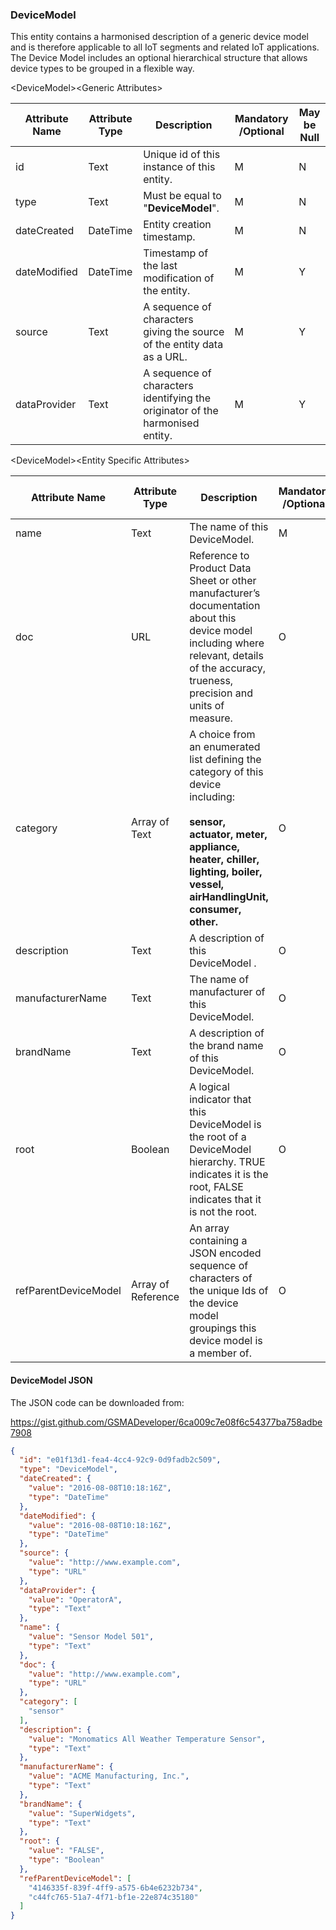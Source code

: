 ### DeviceModel

This entity contains a harmonised description of a generic device model and is therefore applicable to all IoT segments and related IoT applications. The Device Model includes an optional hierarchical structure that allows device types to be grouped in a flexible way.

&lt;DeviceModel&gt;&lt;Generic Attributes&gt;

| Attribute Name | Attribute Type | Description                                                                   | Mandatory /Optional | May be Null |
|----------------|----------------|-------------------------------------------------------------------------------|--------------------|-------------|
| id             | Text           | Unique id of this instance of this entity.                                    | M                  | N           |
| type           | Text           | Must be equal to "**DeviceModel**".                                           | M                  | N           |
| dateCreated    | DateTime       | Entity creation timestamp.                                                    | M                  | N           |
| dateModified   | DateTime       | Timestamp of the last modification of the entity.                             | M                  | Y           |
| source         | Text           | A sequence of characters giving the source of the entity data as a URL.       | M                  | Y           |
| dataProvider   | Text           | A sequence of characters identifying the originator of the harmonised entity. | M                  | Y           |

&lt;DeviceModel&gt;&lt;Entity Specific Attributes&gt;

| Attribute Name       | Attribute Type     | Description                                                                                                                                                                                | Mandatory /Optional | May be Null |
|----------------------|--------------------|--------------------------------------------------------------------------------------------------------------------------------------------------------------------------------------------|--------------------|-------------|
| name                 | Text               | The name of this DeviceModel.                                                                                                                                                              | M                  | N           |
| doc                  | URL                | Reference to Product Data Sheet or other manufacturer’s documentation about this device model including where relevant, details of the accuracy, trueness, precision and units of measure. | O                  | Y           |
| category             | Array of Text      | A choice from an enumerated list defining the category of this device including: <br/><br/> **sensor, actuator, meter, appliance, heater, chiller, lighting, boiler, vessel, airHandlingUnit, consumer, other.**                                                                        | O                  | Y           |
| description          | Text               | A description of this DeviceModel .                                                                                                                                                        | O                  | Y           |
| manufacturerName     | Text               | The name of manufacturer of this DeviceModel.                                                                                                                                              | O                  | Y           |
| brandName            | Text               | A description of the brand name of this DeviceModel.                                                                                                                                       | O                  | Y           |
| root                 | Boolean            | A logical indicator that this DeviceModel is the root of a DeviceModel hierarchy. TRUE indicates it is the root, FALSE indicates that it is not the root.                                  | O                  | Y           |
| refParentDeviceModel | Array of Reference | An array containing a JSON encoded sequence of characters of the unique Ids of the device model groupings this device model is a member of.                                                | O                  | Y           |

#### DeviceModel JSON

The JSON code can be downloaded from:

<https://gist.github.com/GSMADeveloper/6ca009c7e08f6c54377ba758adbe7908>
```json
{
  "id": "e01f13d1-fea4-4cc4-92c9-0d9fadb2c509",
  "type": "DeviceModel",
  "dateCreated": {
    "value": "2016-08-08T10:18:16Z",
    "type": "DateTime"
  },
  "dateModified": {
    "value": "2016-08-08T10:18:16Z",
    "type": "DateTime"
  },
  "source": {
    "value": "http://www.example.com",
    "type": "URL"
  },
  "dataProvider": {
    "value": "OperatorA",
    "type": "Text"
  },
  "name": {
    "value": "Sensor Model 501",
    "type": "Text"
  },
  "doc": {
    "value": "http://www.example.com",
    "type": "URL"
  },
  "category": [
    "sensor"
  ],
  "description": {
    "value": "Monomatics All Weather Temperature Sensor",
    "type": "Text"
  },
  "manufacturerName": {
    "value": "ACME Manufacturing, Inc.",
    "type": "Text"
  },
  "brandName": {
    "value": "SuperWidgets",
    "type": "Text"
  },
  "root": {
    "value": "FALSE",
    "type": "Boolean"
  },
  "refParentDeviceModel": [
    "4146335f-839f-4ff9-a575-6b4e6232b734",
    "c44fc765-51a7-4f71-bf1e-22e874c35180"
  ]
}
```
